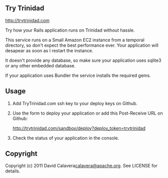 Try Trinidad
------------

http://trytrinidad.com

Try how your Rails application runs on Trinidad without hassle.

This service runs on a Small Amazon EC2 instance from a temporal directory, so don't expect the best performance ever. Your application will desapear as soon as I restart the instance.

It doesn't provide any database, so make sure your application uses sqlite3 or any other embedded database.

If your application uses Bundler the service installs the required gems.

Usage
-----

1. Add TryTrinidad.com ssh key to your deploy keys on Github.
2. Use the form to deploy your application or add this Post-Receive URL on Github:

    http://trytrinidad.com/sandbox/deploy?deploy_token=trytrinidad

3. Check the status of your application in the console.

Copyright
---------

Copyright (c) 2011 David Calavera<calavera@apache.org>. See LICENSE for details.
